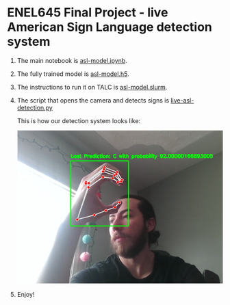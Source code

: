 # ENEL645 Final Project - live American Sign Language detection system

1. The main notebook is [asl-model.ipynb](./asl-model.ipynb).
1. The fully trained model is [asl-model.h5](./asl-model.h5).
1. The instructions to run it on TALC is [asl-model.slurm](./asl-model.slurm).
1. The script that opens the camera and detects signs is [live-asl-detection.py](./live-asl-detection.py)

   This is how our detection system looks like:

   ![](./imgs/prediction-c.png)

1. Enjoy!
